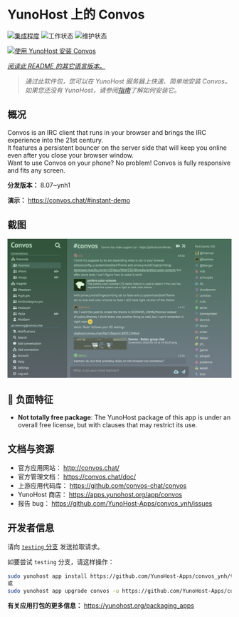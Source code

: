 <!--
注意：此 README 由 <https://github.com/YunoHost/apps/tree/master/tools/readme_generator> 自动生成
请勿手动编辑。
-->

# YunoHost 上的 Convos

[![集成程度](https://apps.yunohost.org/badge/integration/convos)](https://ci-apps.yunohost.org/ci/apps/convos/)
![工作状态](https://apps.yunohost.org/badge/state/convos)
![维护状态](https://apps.yunohost.org/badge/maintained/convos)

[![使用 YunoHost 安装 Convos](https://install-app.yunohost.org/install-with-yunohost.svg)](https://install-app.yunohost.org/?app=convos)

*[阅读此 README 的其它语言版本。](./ALL_README.md)*

> *通过此软件包，您可以在 YunoHost 服务器上快速、简单地安装 Convos。*  
> *如果您还没有 YunoHost，请参阅[指南](https://yunohost.org/install)了解如何安装它。*

## 概况

Convos is an IRC client that runs in your browser and brings the IRC experience into the 21st century.  
It features a persistent bouncer on the server side that will keep you online even after you close your browser window.  
Want to use Convos on your phone? No problem! Convos is fully responsive and fits any screen.


**分发版本：** 8.07~ynh1

**演示：** <https://convos.chat/#instant-demo>

## 截图

![Convos 的截图](./doc/screenshots/2020-05-28-convos-chat.jpg)

## :red_circle: 负面特征

- **Not totally free package**: The YunoHost package of this app is under an overall free license, but with clauses that may restrict its use.

## 文档与资源

- 官方应用网站： <http://convos.chat/>
- 官方管理文档： <https://convos.chat/doc/>
- 上游应用代码库： <https://github.com/convos-chat/convos>
- YunoHost 商店： <https://apps.yunohost.org/app/convos>
- 报告 bug： <https://github.com/YunoHost-Apps/convos_ynh/issues>

## 开发者信息

请向 [`testing` 分支](https://github.com/YunoHost-Apps/convos_ynh/tree/testing) 发送拉取请求。

如要尝试 `testing` 分支，请这样操作：

```bash
sudo yunohost app install https://github.com/YunoHost-Apps/convos_ynh/tree/testing --debug
或
sudo yunohost app upgrade convos -u https://github.com/YunoHost-Apps/convos_ynh/tree/testing --debug
```

**有关应用打包的更多信息：** <https://yunohost.org/packaging_apps>

